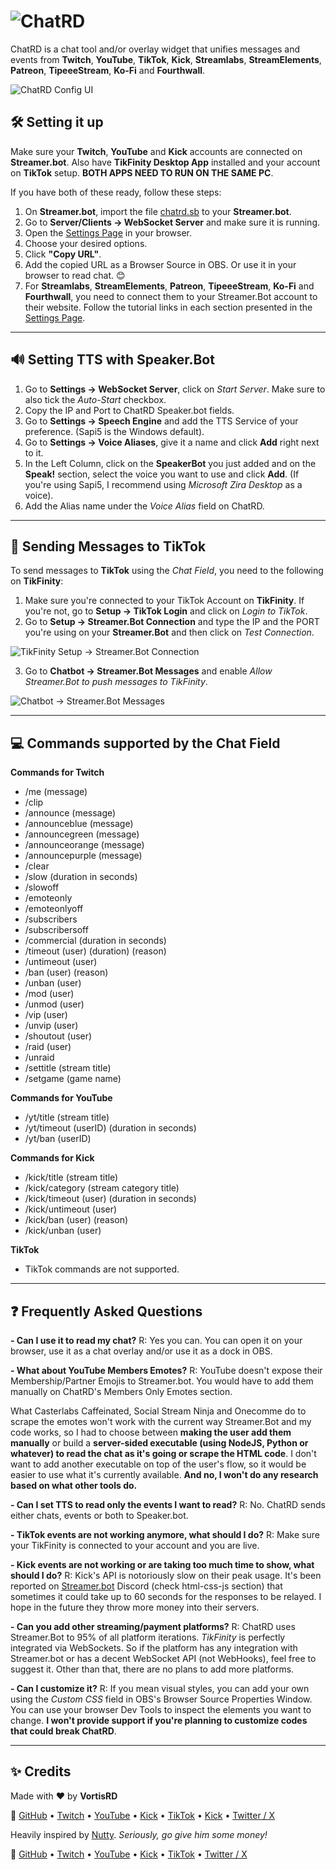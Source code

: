 # ![ChatRD](https://i.imgur.com/Ifpd7Ay.png)

ChatRD is a chat tool and/or overlay widget that unifies messages and events from **Twitch**, **YouTube**, **TikTok**, **Kick**, **Streamlabs**, **StreamElements**, **Patreon**, **TipeeeStream**, **Ko-Fi** and **Fourthwall**.

![ChatRD Config UI](https://i.imgur.com/ezrWaI2.png)

## 🛠️ Setting it up

Make sure your **Twitch**, **YouTube** and **Kick** accounts are connected on **Streamer.bot**. Also have **TikFinity Desktop App** installed and your account on **TikTok** setup. **BOTH APPS NEED TO RUN ON THE SAME PC**.

If you have both of these ready, follow these steps:

1. On **Streamer.bot**, import the file [chatrd.sb](https://github.com/vortisrd/chatrd/blob/main/chatrd.sb) to your **Streamer.bot**.
2. Go to **Server/Clients → WebSocket Server** and make sure it is running.
5. Open the [Settings Page](https://vortisrd.github.io/chatrd) in your browser.
6. Choose your desired options.
7. Click **"Copy URL"**.
8. Add the copied URL as a Browser Source in OBS. Or use it in your browser to read chat. 😊
9. For **Streamlabs**, **StreamElements**, **Patreon**, **TipeeeStream**, **Ko-Fi** and **Fourthwall**, you need to connect them to your Streamer.Bot account to their website. Follow the tutorial links in each section presented in the [Settings Page](https://vortisrd.github.io/chatrd).

---

## 🔊 Setting TTS with Speaker.Bot

1. Go to **Settings → WebSocket Server**, click on *Start Server*. Make sure to also tick the *Auto-Start* checkbox.
2. Copy the IP and Port to ChatRD Speaker.bot fields.
3. Go  to **Settings → Speech Engine** and add the TTS Service of your preference. (Sapi5 is the Windows default).
4. Go to **Settings → Voice Aliases**, give it a name and click **Add** right next to it.
5. In the Left Column, click on the **SpeakerBot** you just added and on the **Speak!** section, select the voice you want to use and click **Add**. (If you're using Sapi5, I recommend using *Microsoft Zira Desktop* as a voice).
6. Add the Alias name under the *Voice Alias* field on ChatRD.

---

## 💬 Sending Messages to TikTok
To send messages to **TikTok** using the *Chat Field*, you need to the following on **TikFinity**:

1. Make sure you're connected to your TikTok Account on **TikFinity**. If you're not, go to **Setup → TikTok Login** and click on *Login to TikTok*.
2. Go to **Setup → Streamer.Bot Connection** and type the IP and the PORT you're using on your **Streamer.Bot** and then click on *Test Connection*.

![TikFinity Setup → Streamer.Bot Connection](https://i.imgur.com/h0QDnNX.png)

3. Go to **Chatbot → Streamer.Bot Messages** and enable *Allow Streamer.Bot to push messages to TikFinity*. 

![Chatbot → Streamer.Bot Messages](https://i.imgur.com/IGQ5xQq.png)

---

## 💻 Commands supported by the Chat Field

**Commands for Twitch**
- /me (message)
- /clip
- /announce (message)
- /announceblue (message)
- /announcegreen (message)
- /announceorange (message)
- /announcepurple (message)
- /clear
- /slow (duration in seconds)
- /slowoff
- /emoteonly
- /emoteonlyoff
- /subscribers
- /subscribersoff
- /commercial (duration in seconds)
- /timeout (user) (duration) (reason)
- /untimeout (user)
- /ban (user) (reason)
- /unban (user)
- /mod (user)
- /unmod (user)
- /vip (user)
- /unvip (user)
- /shoutout (user)
- /raid (user)
- /unraid
- /settitle (stream title)
- /setgame (game name)

**Commands for YouTube**
- /yt/title (stream title)
- /yt/timeout (userID) (duration in seconds)
- /yt/ban (userID)

**Commands for Kick**
- /kick/title (stream title)
- /kick/category (stream category title)
- /kick/timeout (user) (duration in seconds)
- /kick/untimeout (user)
- /kick/ban (user) (reason)
- /kick/unban (user)

**TikTok**
- TikTok commands are not supported.


---

## ❓ Frequently Asked Questions
**- Can I use it to read my chat?**
R: Yes you can. You can open it on your browser, use it as a chat overlay and/or use it as a dock in OBS.

**- What about YouTube Members Emotes?**
R: YouTube doesn't expose their Membership/Partner Emojis to Streamer.bot. You would have to add them manually on ChatRD's Members Only Emotes section.

What Casterlabs Caffeinated, Social Stream Ninja and Onecomme do to scrape the emotes won't work with the current way Streamer.Bot and my code works, so I had to choose between **making the user add them manually** or build a **server-sided executable (using NodeJS, Python or whatever) to read the chat as it's going or scrape the HTML code**. I don't want to add another executable on top of the user's flow, so it would be easier to use what it's currently available. **And no, I won't do any research based on what other tools do.**

**- Can I set TTS to read only the events I want to read?**
R: No. ChatRD sends either chats, events or both to Speaker.bot.

**- TikTok events are not working anymore, what should I do?**
R: Make sure your TikFinity is connected to your account and you are live.

**- Kick events are not working or are taking too much time to show, what should I do?**
R: Kick's API is notoriously slow on their peak usage. It's been reported on [Streamer.bot](https://discord.streamer.bot/) Discord (check html-css-js section) that sometimes it could take up to 60 seconds for the responses to be relayed. I hope in the future they throw more money into their servers.

**- Can you add other streaming/payment platforms?**
R: ChatRD uses Streamer.Bot to 95% of all platform iterations. *TikFinity* is perfectly integrated via WebSockets. So if the platform has any integration with Streamer.bot or has a decent WebSocket API (not WebHooks), feel free to suggest it. Other than that, there are no plans to add more platforms.

**- Can I customize it?**
R: If you mean visual styles, you can add your own using the *Custom CSS* field in OBS's Browser Source Properties Window. You can use your browser Dev Tools to inspect the elements you want to change. **I won't provide support if you're planning to customize codes that could break ChatRD**.

---

## ✨ Credits

Made with ❤️ by **VortisRD**  

🔗 [GitHub](https://github.com/vortisrd) • [Twitch](https://twitch.tv/vortisrd) • [YouTube](https://youtube.com/@vortisrd) • [Kick](https://kick.com/vortisrd) • [TikTok](https://tiktok.com/@vortisrd) • [Kick](https://kick.com/vortisrd) • [Twitter / X](https://twitter.com/vortisrd)  

Heavily inspired by [Nutty](https://nutty.gg). *Seriously, go give him some money!*

🔗 [GitHub](https://github.com/nuttylmao) • [Twitch](https://twitch.tv/nutty) • [YouTube](https://youtube.com/@nuttylmao) • [Kick](https://kick.com/nutty) • [TikTok](https://tiktok.com/@nuttylmao) • [Twitter / X](https://x.com/nuttylmao)